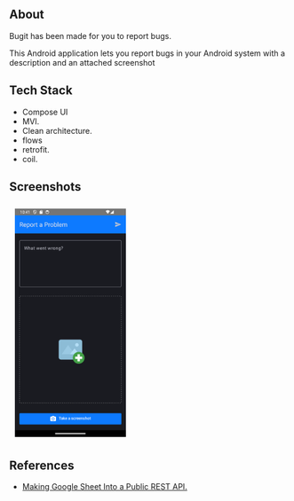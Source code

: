 ## About

Bugit has been made for you to report bugs.


This Android application lets you report bugs in your Android system with a description and an attached screenshot

## Tech Stack

- Compose UI
- MVI.
- Clean architecture.
- flows
- retrofit.
- coil.

## Screenshots

<img src="https://github.com/salah65/Bugit/blob/master/media/Screenshot_1715485300.png?raw=true" align="center"
width="200"
    hspace="10" vspace="10">

## References
 * [Making Google Sheet Into a Public REST API.](https://www.youtube.com/watch?v=pJOcRSEqhDk&t=591s)
